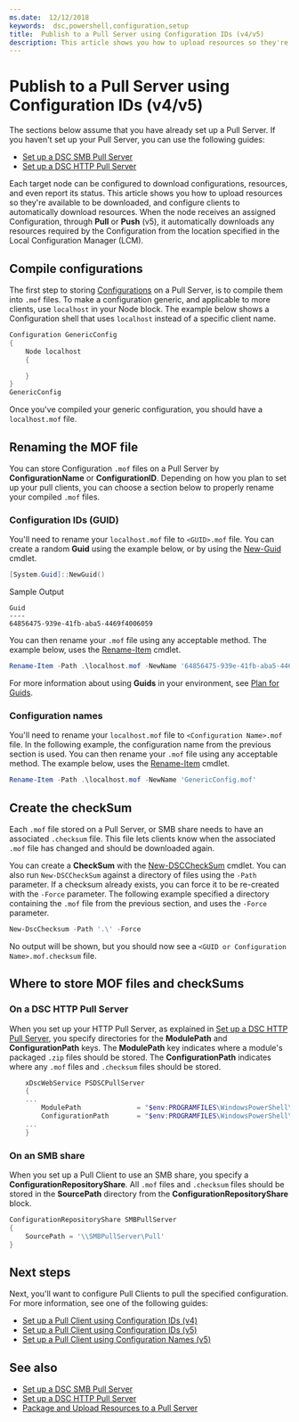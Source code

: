 ```yaml
---
ms.date:  12/12/2018
keywords:  dsc,powershell,configuration,setup
title:  Publish to a Pull Server using Configuration IDs (v4/v5)
description: This article shows you how to upload resources so they're available to be downloaded, and configure clients to automatically download resources.
---
```


# Publish to a Pull Server using Configuration IDs (v4/v5)

The sections below assume that you have already set up a Pull Server. If you haven't set up your
Pull Server, you can use the following guides:

- [Set up a DSC SMB Pull Server](pullServerSmb.md)
- [Set up a DSC HTTP Pull Server](pullServer.md)

Each target node can be configured to download configurations, resources, and even report its
status. This article shows you how to upload resources so they're available to be downloaded, and
configure clients to automatically download resources. When the node receives an assigned
Configuration, through **Pull** or **Push** (v5), it automatically downloads any resources required
by the Configuration from the location specified in the Local Configuration Manager (LCM).

## Compile configurations

The first step to storing [Configurations](../configurations/configurations.md) on a Pull Server, is
to compile them into `.mof` files. To make a configuration generic, and applicable to more clients,
use `localhost` in your Node block. The example below shows a Configuration shell that uses
`localhost` instead of a specific client name.

```powershell
Configuration GenericConfig
{
    Node localhost
    {

    }
}
GenericConfig
```

Once you've compiled your generic configuration, you should have a `localhost.mof` file.

## Renaming the MOF file

You can store Configuration `.mof` files on a Pull Server by **ConfigurationName** or
**ConfigurationID**. Depending on how you plan to set up your pull clients, you can choose a section
below to properly rename your compiled `.mof` files.

### Configuration IDs (GUID)

You'll need to rename your `localhost.mof` file to `<GUID>.mof` file. You can create a random
**Guid** using the example below, or by using the [New-Guid](/powershell/module/microsoft.powershell.utility/new-guid)
cmdlet.

```powershell
[System.Guid]::NewGuid()
```

Sample Output

```Output
Guid
----
64856475-939e-41fb-aba5-4469f4006059
```

You can then rename your `.mof` file using any acceptable method. The example below, uses the [Rename-Item](/powershell/module/microsoft.powershell.management/rename-item)
cmdlet.

```powershell
Rename-Item -Path .\localhost.mof -NewName '64856475-939e-41fb-aba5-4469f4006059.mof'
```

For more information about using **Guids** in your environment, see [Plan for Guids](secureServer.md#guids).

### Configuration names

You'll need to rename your `localhost.mof` file to `<Configuration Name>.mof` file. In the following
example, the configuration name from the previous section is used. You can then rename your `.mof`
file using any acceptable method. The example below, uses the [Rename-Item](/powershell/module/microsoft.powershell.management/rename-item)
cmdlet.

```powershell
Rename-Item -Path .\localhost.mof -NewName 'GenericConfig.mof'
```

## Create the checkSum

Each `.mof` file stored on a Pull Server, or SMB share needs to have an associated `.checksum` file.
This file lets clients know when the associated `.mof` file has changed and should be downloaded
again.

You can create a **CheckSum** with the [New-DSCCheckSum](/powershell/module/psdesiredstateconfiguration/new-dscchecksum)
cmdlet. You can also run `New-DSCCheckSum` against a directory of files using the `-Path` parameter.
If a checksum already exists, you can force it to be re-created with the `-Force` parameter. The
following example specified a directory containing the `.mof` file from the previous section, and
uses the `-Force` parameter.

```powershell
New-DscChecksum -Path '.\' -Force
```

No output will be shown, but you should now see a `<GUID or Configuration Name>.mof.checksum` file.

## Where to store MOF files and checkSums

### On a DSC HTTP Pull Server

When you set up your HTTP Pull Server, as explained in [Set up a DSC HTTP Pull Server](pullServer.md),
you specify directories for the **ModulePath** and **ConfigurationPath** keys. The **ModulePath**
key indicates where a module's packaged `.zip` files should be stored. The **ConfigurationPath**
indicates where any `.mof` files and `.checksum` files should be stored.

```powershell
    xDscWebService PSDSCPullServer
    {
    ...
        ModulePath              = "$env:PROGRAMFILES\WindowsPowerShell\DscService\Modules"
        ConfigurationPath       = "$env:PROGRAMFILES\WindowsPowerShell\DscService\Configuration"
    ...
    }

```

### On an SMB share

When you set up a Pull Client to use an SMB share, you specify a **ConfigurationRepositoryShare**.
All `.mof` files and `.checksum` files should be stored in the **SourcePath** directory from the
**ConfigurationRepositoryShare** block.

```powershell
ConfigurationRepositoryShare SMBPullServer
{
    SourcePath = '\\SMBPullServer\Pull'
}
```

## Next steps

Next, you'll want to configure Pull Clients to pull the specified configuration. For more
information, see one of the following guides:

- [Set up a Pull Client using Configuration IDs (v4)](pullClientConfigId4.md)
- [Set up a Pull Client using Configuration IDs (v5)](pullClientConfigId.md)
- [Set up a Pull Client using Configuration Names (v5)](pullClientConfigNames.md)

## See also

- [Set up a DSC SMB Pull Server](pullServerSmb.md)
- [Set up a DSC HTTP Pull Server](pullServer.md)
- [Package and Upload Resources to a Pull Server](package-upload-resources.md)
